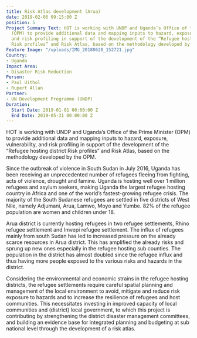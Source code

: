 ```yaml
---
title: Risk Atlas development (Arua)
date: 2019-02-06 09:15:00 Z
position: 5
Project Summary Text: HOT is working with UNDP and Uganda’s Office of the Prime Minister
  (OPM) to provide additional data and mapping inputs to hazard, exposure, vulnerability,
  and risk profiling in support of the development of the “Refugee hosting district
  Risk profiles” and Risk Atlas, based on the methodology developed by the OPM.
Feature Image: "/uploads/IMG_20180628_152721.jpg"
Country:
- Uganda
Impact Area:
- Disaster Risk Reduction
Person:
- Paul Uithol
- Rupert Allan
Partner:
- UN Development Programme (UNDP)
Duration:
  Start Date: 2019-01-01 00:00:00 Z
  End Date: 2019-05-31 00:00:00 Z
---
```


HOT is working with UNDP and Uganda’s Office of the Prime Minister (OPM) to provide additional data and mapping inputs to hazard, exposure, vulnerability, and risk profiling in support of the development of the “Refugee hosting district Risk profiles” and Risk Atlas, based on the methodology developed by the OPM.

Since the outbreak of violence in South Sudan in July 2016, Uganda has been receiving an unprecedented number of refugees fleeing from fighting, acts of violence, drought and famine. Uganda is hosting well over 1 million refugees and asylum seekers, making Uganda the largest refugee hosting country in Africa and one of the world’s fastest-growing refugee crisis. The majority of the South Sudanese refugees are settled in five districts of West Nile, namely Adjumani, Arua, Lamwo, Moyo and Yumbe. 82% of the refugee population are women and children under 18.

Arua district is currently hosting refugees in two refugee settlements, Rhino refugee settlement and Imvepi refugee settlement. The influx of refugees mainly from south Sudan
has led to increased pressure on the already scarce resources in Arua district. This has amplified the already risks and sprung up new ones especially in the refugee hosting sub
counties. The population in the district has almost doubled since the refugee influx and thus having more people exposed to the various risks and hazards in the district.

Considering the environmental and economic strains in the refugee hosting districts, the refugee settlements require careful spatial planning and management of the local environment to avoid, mitigate and reduce risk exposure to hazards and to increase the resilience of refugees and host communities. This necessitates investing in improved capacity of local communities and (district) local government, to which this project is contributing by strengthening the district disaster management committees, and building an evidence base for integrated planning and budgeting at sub national level through the development of a risk atlas.
